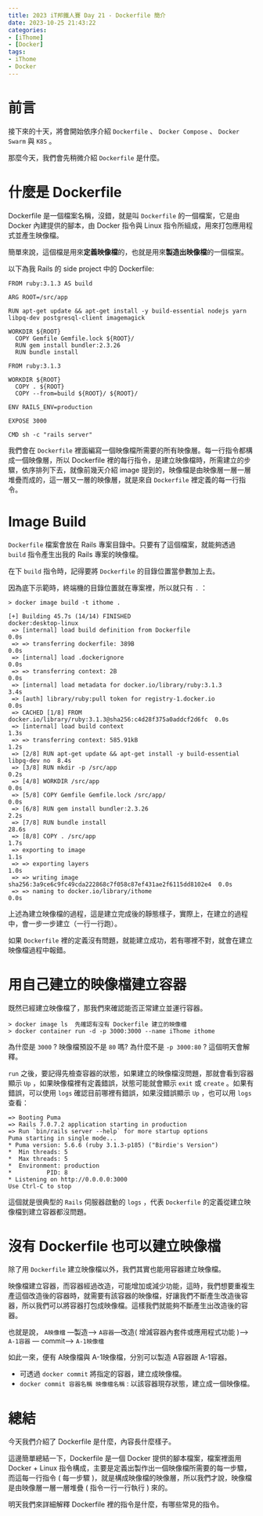 ```yaml
---
title: 2023 iT邦鐵人賽 Day 21 - Dockerfile 簡介
date: 2023-10-25 21:43:22
categories: 
- [iThome]
- [Docker]
tags: 
- iThome
- Docker
---
```

# 前言

接下來的十天，將會開始依序介紹 `Dockerfile` 、 `Docker Compose` 、 `Docker Swarm` 與 `K8S` 。

那麼今天，我們會先稍微介紹 `Dockerfile` 是什麼。

# 什麼是 Dockerfile

Dockerfile 是一個檔案名稱，沒錯，就是叫 `Dockerfile` 的一個檔案，它是由 Docker 內建提供的腳本，由 Docker 指令與 Linux 指令所組成，用來打包應用程式並產生映像檔。

簡單來說，這個檔是用來**定義映像檔**的，也就是用來**製造出映像檔**的一個檔案。

以下為我 Rails 的 side project 中的 Dockerfile:

```docker
FROM ruby:3.1.3 AS build

ARG ROOT=/src/app

RUN apt-get update && apt-get install -y build-essential nodejs yarn libpq-dev postgresql-client imagemagick

WORKDIR ${ROOT}
  COPY Gemfile Gemfile.lock ${ROOT}/
  RUN gem install bundler:2.3.26
  RUN bundle install

FROM ruby:3.1.3 

WORKDIR ${ROOT}
  COPY . ${ROOT}
  COPY --from=build ${ROOT}/ ${ROOT}/

ENV RAILS_ENV=production

EXPOSE 3000

CMD sh -c "rails server"
```

我們會在 `Dockerfile` 裡面編寫一個映像檔所需要的所有映像層。每一行指令都構成一個映像層，所以 Dockerfile 裡的每行指令，是建立映像檔時，所需建立的步驟，依序排列下去，就像前幾天介紹 image 提到的，映像檔是由映像層一層一層堆疊而成的，這一層又一層的映像層，就是來自 `Dockerfile` 裡定義的每一行指令。

# Image Build

 `Dockerfile` 檔案會放在 Rails 專案目錄中。只要有了這個檔案，就能夠透過 `build` 指令產生出我的 Rails 專案的映像檔。

在下 `build` 指令時，記得要將 `Dockerfile` 的目錄位置當參數加上去。

因為底下示範時，終端機的目錄位置就在專案裡，所以就只有 `.` ：

```docker
> docker image build -t ithome .

[+] Building 45.7s (14/14) FINISHED                              docker:desktop-linux
 => [internal] load build definition from Dockerfile                             0.0s
 => => transferring dockerfile: 389B                                             0.0s
 => [internal] load .dockerignore                                                0.0s
 => => transferring context: 2B                                                  0.0s
 => [internal] load metadata for docker.io/library/ruby:3.1.3                    3.4s
 => [auth] library/ruby:pull token for registry-1.docker.io                      0.0s
 => CACHED [1/8] FROM docker.io/library/ruby:3.1.3@sha256:c4d28f375a0addcf2d6fc  0.0s
 => [internal] load build context                                                1.3s
 => => transferring context: 585.91kB                                            1.2s
 => [2/8] RUN apt-get update && apt-get install -y build-essential libpq-dev no  8.4s
 => [3/8] RUN mkdir -p /src/app                                                  0.2s 
 => [4/8] WORKDIR /src/app                                                       0.0s 
 => [5/8] COPY Gemfile Gemfile.lock /src/app/                                    0.0s 
 => [6/8] RUN gem install bundler:2.3.26                                         2.2s 
 => [7/8] RUN bundle install                                                    28.6s 
 => [8/8] COPY . /src/app                                                        1.7s 
 => exporting to image                                                           1.1s 
 => => exporting layers                                                          1.0s 
 => => writing image sha256:3a9ce6c9fc49cda222868c7f058c87ef431ae2f6115dd8102e4  0.0s
 => => naming to docker.io/library/ithome                                        0.0s
```

上述為建立映像檔的過程，這是建立完成後的靜態樣子，實際上，在建立的過程中，會一步一步建立（一行一行跑）。

如果 `Dockerfile` 裡的定義沒有問題，就能建立成功，若有哪裡不對，就會在建立映像檔過程中報錯。

# 用自己建立的映像檔建立容器

既然已經建立映像檔了，那我們來確認能否正常建立並運行容器。

```docker
> docker image ls  先確認有沒有 Dockerfile 建立的映像檔
> docker container run -d -p 3000:3000 --name iThome ithome
```

為什麼是 `3000` ? 映像檔預設不是 `80` 嗎? 為什麼不是 `-p 3000:80` ? 這個明天會解釋。

`run` 之後，要記得先檢查容器的狀態，如果建立的映像檔沒問題，那就會看到容器顯示 `Up` ，如果映像檔裡有定義錯誤，狀態可能就會顯示 `exit` 或 `create` 。如果有錯誤，可以使用 `logs` 確認目前哪裡有錯誤，如果沒錯誤顯示 `Up` ，也可以用 `logs` 查看：

```docker
=> Booting Puma
=> Rails 7.0.7.2 application starting in production 
=> Run `bin/rails server --help` for more startup options
Puma starting in single mode...
* Puma version: 5.6.6 (ruby 3.1.3-p185) ("Birdie's Version")
*  Min threads: 5
*  Max threads: 5
*  Environment: production
*          PID: 8
* Listening on http://0.0.0.0:3000
Use Ctrl-C to stop
```

這個就是很典型的 `Rails` 伺服器啟動的 `logs` ，代表 `Dockerfile` 的定義從建立映像檔到建立容器都沒問題。

# 沒有 Dockerfile 也可以建立映像檔

除了用 `Dockerfile` 建立映像檔以外，我們其實也能用容器建立映像檔。

映像檔建立容器，而容器經過改造，可能增加或減少功能，這時，我們想要重複生產這個改造後的容器時，就需要有該容器的映像檔，好讓我們不斷產生改造後容器，所以我們可以將容器打包成映像檔。這樣我們就能夠不斷產生出改造後的容器。

也就是說， `A映像檔` —製造—> `A容器`—改造( 增減容器內套件或應用程式功能 )—> `A-1容器` — commit—> `A-1映像檔`

如此一來，便有 A映像檔與 A-1映像檔，分別可以製造 A容器跟 A-1容器。

- 可透過 `docker commit` 將指定的容器，建立成映像檔。
- `docker commit 容器名稱 映像檔名稱` : 以該容器現存狀態，建立成一個映像檔。

# 總結

今天我們介紹了 Dockerfile 是什麼，內容長什麼樣子。

這邊簡單總結一下，Dockerfile 是一個 Docker 提供的腳本檔案，檔案裡面用 Docker + Linux 指令構成，主要是定義出製作出一個映像檔所需要的每一步驟，而這每一行指令 ( 每一步驟 )，就是構成映像檔的映像層，所以我們才說，映像檔是由映像層一層一層堆疊 ( 指令一行一行執行 ) 來的。

明天我們來詳細解釋 Dockerfile 裡的指令是什麼，有哪些常見的指令。